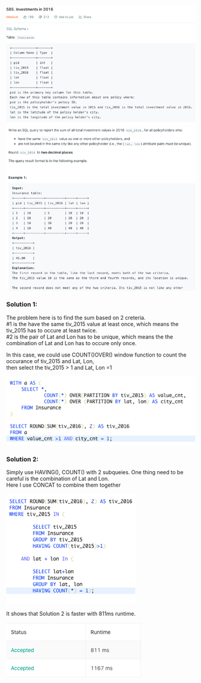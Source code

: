 <img src = "https://github.com/leizhangg/SQL_leetcode_challenge/blob/main/img/585_1.png">
<img src = "https://github.com/leizhangg/SQL_leetcode_challenge/blob/main/img/585_2.png">

### Solution 1:  
The problem here is to find the sum based on 2 creteria.  
#1 is the have the same tiv_2015 value at least once, which means the tiv_2015 has to occure at least twice.   
#2 is the pair of Lat and Lon has to be unique, which means the the combination of Lat and Lon has to occure only once.  

In this case, we could use COUNT()OVER() window function to count the occurance of tiv_2015 and Lat, Lon,  
then select the tiv_2015 > 1 and Lat, Lon =1

<img src = "https://github.com/leizhangg/SQL_leetcode_challenge/blob/main/img/585_solution_1.png">

### Solution 2:
Simply use HAVING(), COUNT() with 2 subqueies. One thing need to be careful is the combination of Lat and Lon.    
Here I use CONCAT to combine them together

<img src = "https://github.com/leizhangg/SQL_leetcode_challenge/blob/main/img/585_solution_2.png">

It shows that Solution 2 is faster with 811ms runtime.

<img src = "https://github.com/leizhangg/SQL_leetcode_challenge/blob/main/img/585_result.png">
